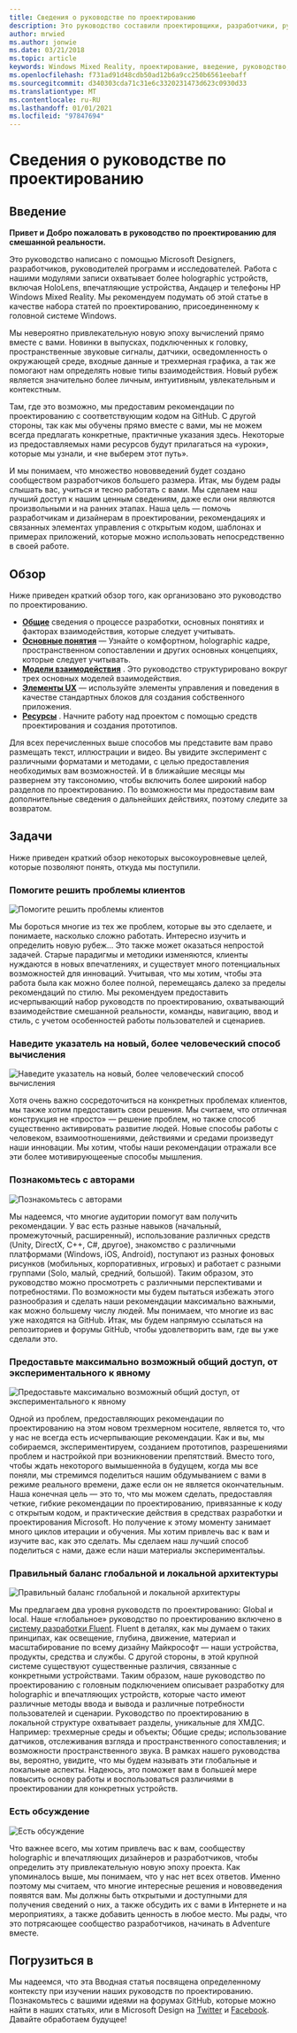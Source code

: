 ```yaml
---
title: Сведения о руководстве по проектированию
description: Это руководство составили проектировщики, разработчики, руководители программ и исследователи корпорации Майкрософт, работающие с голографическими (например, HoloLens) и иммерсивными устройствами (например, гарнитуры смешанной реальности Acer и HP для Windows).
author: mrwied
ms.author: jonwie
ms.date: 03/21/2018
ms.topic: article
keywords: Windows Mixed Reality, проектирование, введение, руководство, гарнитура смешанной реальности, гарнитура Windows Mixed Reality, гарнитура виртуальной реальности, UX, ресурсы
ms.openlocfilehash: f731ad91d48cdb50ad12b6a9cc250b6561eebaff
ms.sourcegitcommit: d340303cda71c31e6c3320231473d623c0930d33
ms.translationtype: MT
ms.contentlocale: ru-RU
ms.lasthandoff: 01/01/2021
ms.locfileid: "97847694"
---
```

# <a name="about-this-design-guidance"></a>Сведения о руководстве по проектированию

## <a name="introduction"></a>Введение

**Привет и Добро пожаловать в руководство по проектированию для смешанной реальности.**

Это руководство написано с помощью Microsoft Designers, разработчиков, руководителей программ и исследователей. Работа с нашими модулями записи охватывает более holographic устройств, включая HoloLens, впечатляющие устройства, Андацер и телефоны HP Windows Mixed Reality. Мы рекомендуем подумать об этой статье в качестве набора статей по проектированию, присоединенному к головной системе Windows.

Мы невероятно привлекательную новую эпоху вычислений прямо вместе с вами. Новинки в выпусках, подключенных к головку, пространственные звуковые сигналы, датчики, осведомленность о окружающей среде, входные данные и трехмерная графика, а так же помогают нам определять новые типы взаимодействия. Новый рубеж является значительно более личным, интуитивным, увлекательным и контекстным.

Там, где это возможно, мы предоставим рекомендации по проектированию с соответствующим кодом на GitHub. С другой стороны, так как мы обучены прямо вместе с вами, мы не можем всегда предлагать конкретные, практичные указания здесь. Некоторые из предоставляемых нами ресурсов будут прилагаться на «уроки», которые мы узнали, и «не выберем этот путь».

И мы понимаем, что множество нововведений будет создано сообществом разработчиков большего размера. Итак, мы будем рады слышать вас, учиться и тесно работать с вами. Мы сделаем наш лучший доступ к нашим ценным сведениям, даже если они являются произвольными и на ранних этапах. Наша цель — помочь разработчикам и дизайнерам в проектировании, рекомендациях и связанных элементах управления с открытым кодом, шаблонах и примерах приложений, которые можно использовать непосредственно в своей работе.

## <a name="overview"></a>Обзор

Ниже приведен краткий обзор того, как организовано это руководство по проектированию.

* **[Общие](design.md)** сведения о процессе разработки, основных понятиях и факторах взаимодействия, которые следует учитывать.
* **[Основные понятия](core-concepts-landingpage.md)** — Узнайте о комфортном, holographic кадре, пространственном сопоставлении и других основных концепциях, которые следует учитывать.
* **[Модели взаимодействия](interaction-fundamentals.md)** . Это руководство структурировано вокруг трех основных моделей взаимодействия.
* **[Элементы UX](app-patterns-landingpage.md)** — используйте элементы управления и поведения в качестве стандартных блоков для создания собственного приложения.
* **[Ресурсы](design.md#choose-a-prototyping-option)** . Начните работу над проектом с помощью средств проектирования и создания прототипов.

Для всех перечисленных выше способов мы представите вам право размещать текст, иллюстрации и видео. Вы увидите эксперимент с различными форматами и методами, с целью предоставления необходимых вам возможностей. И в ближайшие месяцы мы развернем эту таксономию, чтобы включить более широкий набор разделов по проектированию. По возможности мы предоставим вам дополнительные сведения о дальнейших действиях, поэтому следите за возвратом.

## <a name="objectives"></a>Задачи

Ниже приведен краткий обзор некоторых высокоуровневые целей, которые позволяют понять, откуда мы поступили.

### <a name="help-solve-customer-challenges"></a>Помогите решить проблемы клиентов

![Помогите решить проблемы клиентов](images/500px-fix-a-broken-switch-with-hololens.jpg) <br>

Мы бороться многие из тех же проблем, которые вы это сделаете, и понимаете, насколько сложно работать. Интересно изучить и определить новую рубеж... Это также может оказаться непростой задачей. Старые парадигмы и методики изменяются, клиенты нуждаются в новых впечатлениях, и существует много потенциальных возможностей для инноваций. Учитывая, что мы хотим, чтобы эта работа была как можно более полной, перемещаясь далеко за пределы рекомендаций по стилю. Мы рекомендуем предоставить исчерпывающий набор руководств по проектированию, охватывающий взаимодействие смешанной реальности, команды, навигацию, ввод и стиль, с учетом особенностей работы пользователей и сценариев. 

### <a name="point-the-way-towards-a-new-more-human-way-of-computing"></a>Наведите указатель на новый, более человеческий способ вычисления

![Наведите указатель на новый, более человеческий способ вычисления](images/500px-man-and-women-with-holograph-on-table.png)<br>

Хотя очень важно сосредоточиться на конкретных проблемах клиентов, мы также хотим предоставить свои решения. Мы считаем, что отличная конструкция не «просто» — решение проблем, но также способ существенно активировать развитие людей. Новые способы работы с человеком, взаимоотношениями, действиями и средами произведут наши инновации. Мы хотим, чтобы наши рекомендации отражали все эти более мотивирующееные способы мышления. 

### <a name="meet-creators-where-they-are"></a>Познакомьтесь с авторами

![Познакомьтесь с авторами](images/500px-creators.jpg) <br>

Мы надеемся, что многие аудитории помогут вам получить рекомендации. У вас есть разные навыков (начальный, промежуточный, расширенный), использование различных средств (Unity, DirectX, C++, C#, другое), знакомство с различными платформами (Windows, iOS, Android), поступают из разных фоновых рисунков (мобильных, корпоративных, игровых) и работает с разными группами (Solo, малый, средний, большой). Таким образом, это руководство можно просмотреть с различными перспективами и потребностями. По возможности мы будем пытаться избежать этого разнообразия и сделать наши рекомендации максимально важными, как можно большему числу людей. Мы понимаем, что многие из вас уже находятся на GitHub. Итак, мы будем напрямую ссылаться на репозиториев и форумы GitHub, чтобы удовлетворить вам, где вы уже сделали это. 

### <a name="share-as-much-as-possible-from-experimental-to-explicit"></a>Предоставьте максимально возможный общий доступ, от экспериментального к явному

![Предоставьте максимально возможный общий доступ, от экспериментального к явному](images/500px-man-playinggame.jpg) <br>

Одной из проблем, предоставляющих рекомендации по проектированию на этом новом трехмерном носителе, является то, что у нас не всегда есть исчерпывающие рекомендации. Как и вы, мы собираемся, экспериментируем, созданием прототипов, разрешениями проблем и настройкой при возникновении препятствий. Вместо того, чтобы ждать некоторого вымышеннойа в будущем, когда мы все поняли, мы стремимся поделиться нашим обдумыванием с вами в режиме реального времени, даже если он не является окончательным. Наша конечная цель — это то, что мы можем сделать, предоставляя четкие, гибкие рекомендации по проектированию, привязанные к коду с открытым кодом, и практические действия в средствах разработки и проектирования Microsoft. Но получение к этому моменту занимает много циклов итерации и обучения. Мы хотим привлечь вас к вам и изучите вас, как это сделать. Мы сделаем наш лучший способ поделиться с нами, даже если наши материалы экспериментальы. 

### <a name="the-right-balance-of-global-and-local-design"></a>Правильный баланс глобальной и локальной архитектуры

![Правильный баланс глобальной и локальной архитектуры](images/500px-fluentdesign.jpg) <br>

Мы предлагаем два уровня руководств по проектированию: Global и local. Наше «глобальное» руководство по проектированию включено в [систему разработки Fluent](https://fluent.microsoft.com). Fluent в деталях, как мы думаем о таких принципах, как освещение, глубина, движение, материал и масштабирование по всему дизайну Майкрософт — наши устройства, продукты, средства и службы. С другой стороны, в этой крупной системе существуют существенные различия, связанные с конкретными устройствами. Таким образом, наше руководство по проектированию с головным подключением описывает разработку для holographic и впечатляющих устройств, которые часто имеют различные методы ввода и вывода и различные потребности пользователей и сценарии. Руководство по проектированию в локальной структуре охватывает разделы, уникальные для ХМДС. Например: трехмерные среды и объекты; Общие среды; использование датчиков, отслеживания взгляда и пространственного сопоставления; и возможности пространственного звука. В рамках нашего руководства вы, вероятно, увидите, что мы будем называть эти глобальные и локальные аспекты. Надеюсь, это поможет вам в большей мере повысить основу работы и воспользоваться различиями в проектировании для конкретных устройств.

### <a name="have-a-discussion"></a>Есть обсуждение

![Есть обсуждение](images/500px-share.jpg) <br>

Что важнее всего, мы хотим привлечь вас к вам, сообществу holographic и впечатляющих дизайнеров и разработчиков, чтобы определить эту привлекательную новую эпоху проекта. Как упоминалось выше, мы понимаем, что у нас нет всех ответов. Именно поэтому мы считаем, что многие интересные решения и нововведения появятся вам. Мы должны быть открытыми и доступными для получения сведений о них, а также обсудить их с вами в Интернете и на мероприятиях, а также добавить ценность в любое место. Мы рады, что это потрясающее сообщество разработчиков, начинать в Adventure вместе. 

## <a name="dive-in"></a>Погрузиться в

Мы надеемся, что эта Вводная статья посвящена определенному контексту при изучении наших руководств по проектированию. Познакомьтесь с вашими идеями на форумах GitHub, которые можно найти в наших статьях, или в Microsoft Design на [Twitter](https://twitter.com/MicrosoftDesign) и [Facebook](https://www.facebook.com/microsoftdesign/). Давайте обработаем будущее!
